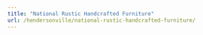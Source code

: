 ```yaml
---
title: "National Rustic Handcrafted Furniture"
url: /hendersonville/national-rustic-handcrafted-furniture/
---
```

